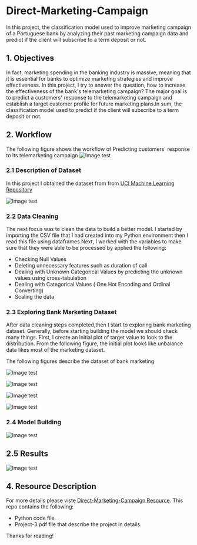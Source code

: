 # Direct-Marketing-Campaign
In this project, the classification model used to improve marketing campaign of a Portuguese bank by analyzing their past marketing campaign data and predict if the client will subscribe to a term deposit or not.


## 1. Objectives



In fact, marketing spending in the banking industry is massive, meaning that it is essential for banks to optimize marketing strategies and improve effectiveness. In this project, I try to answer the question, how to increase the effectiveness of the bank's telemarketing campaign? The major goal is to predict a customers' response to the telemarketing campaign and establish a target customer profile for future marketing plans.In sum, the classification model used to predict if the client will subscribe to a term deposit or not.




## 2. Workflow
The following figure shows the workflow of Predicting customers' response to its telemarketing campaign 
![Image test](/images/project3-1.png)



### 2.1 Description of Dataset

In this project I obtained the dataset from  from [UCI Machine Learning Repository](http://archive.ics.uci.edu/ml/datasets/Bank+Marketing#)


![Image test](/images/project3-2.png)



### 2.2 Data Cleaning 

The next focus was to clean the data to build a better model. I started by importing the CSV file that I had created into my Python environment then I read this file using dataframes.Next, I worked with the variables to make sure that they were able to be processed by applied the following: 

* Checking Null Values
* Deleting unnecessary features such as duration of call
* Dealing with Unknown Categorical Values by predicting the unknown values using cross-tabulation
* Dealing with Categorical Values ( One Hot Encoding and Ordinal Converting)
* Scaling the data


### 2.3 Exploring Bank Marketing Dataset 
After data cleaning steps completed,then I start to exploring bank marketing dataset. Generally, before starting building the model we should check many things. First, I create an initial plot of target value to look to the distribution. From the following figure, the initial plot looks like unbalance data likes most of the marketing dataset.

The following figures describe the dataset of bank marketing 



![Image test](/images/project3-3.png)


![Image test](/images/project3-4.png)



![Image test](/images/project3-5.png)


![Image test](/images/project3-6.png)

### 2.4 Model Building

![Image test](/images/project3-7.png)


## 2.5 Results

![Image test](/images/project3-8.png)


## 4. Resource Description
For more details please viste [Direct-Marketing-Campaign Resource](https://github.com/LubnaAlhenaki/Direct-Marketing-Campaign). This repo contains the following:
* Python code file.
* Project-3 pdf file that describe the project in details.

Thanks for reading!



